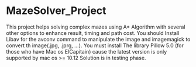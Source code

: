 # MazeSolver_Project

 This project helps solving complex mazes using A* Algorithm with several other options to enhance result, timing and path cost.
You should Install Libav for the avconv command to manipulate the image and imagemagick to convert th image(.jpg, .jprg, ...).
You must install The library Pillow 5.0 (for those who have Mac os ElCapitain) cause the latest version is only supported by mac os >= 10.12 
Solution is in testing phase.
